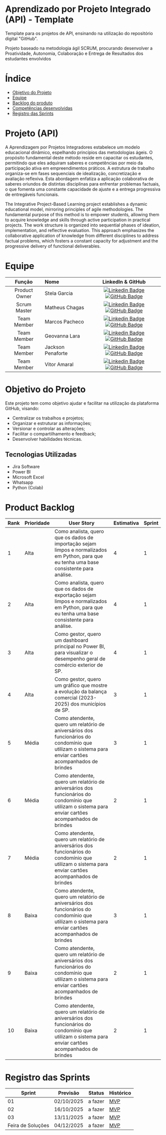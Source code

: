 # Aprendizado por Projeto Integrado (API) - Template

Template para os projetos de API, ensinando na utilização do repositório digital "GitHub". 

Projeto baseado na metodologia ágil SCRUM, procurando desenvolver a Proatividade, Autonomia, Colaboração e Entrega de Resultados dos estudantes envolvidos

# Índice
* [Objetivo do Projeto](#objetivo-do-projeto)
* [Equipe](#equipe)
* [Backlog do produto](#product-backlog)
* [Competências desenvolvidas](#competências-desenvolvidas)
* [Registro das Sprints](#registro-das-sprints)


# Projeto (API) 
  A Aprendizagem  por Projetos Integradores estabelece um modelo educacional dinâmico, espelhando princípios das metodologias ágeis. O propósito fundamental deste método reside em capacitar os estudantes, permitindo que eles adquiram saberes e competências por meio da participação ativa em empreendimentos práticos. A estrutura de trabalho organiza-se em fases sequenciais de idealização, concretização e avaliação reflexiva. Esta abordagem enfatiza a aplicação colaborativa de saberes oriundos de distintas disciplinas para enfrentar problemas factuais, o que fomenta uma constante capacidade de ajuste e a entrega progressiva de entregáveis funcionais.

  The Integrative Project-Based Learning project establishes a dynamic educational model, mirroring principles of agile methodologies. The fundamental purpose of this method is to empower students, allowing them to acquire knowledge and skills through active participation in practical projects. The work structure is organized into sequential phases of ideation, implementation, and reflective evaluation. This approach emphasizes the collaborative application of knowledge from different disciplines to address factual problems, which fosters a constant capacity for adjustment and the progressive delivery of functional deliverables.

  

# Equipe
|    Função     | Nome                                  |                                                                                                                                                      LinkedIn & GitHub                                                                                                                                                      |
| :-----------: | :------------------------------------ | :-------------------------------------------------------------------------------------------------------------------------------------------------------------------------------------------------------------------------------------------------------------------------------------------------------------------------: |
| Product Owner |   Stela Garcia        |     [![Linkedin Badge](https://img.shields.io/badge/Linkedin-blue?style=flat-square&logo=Linkedin&logoColor=white)](www.linkedin.com/in/stela-garcia-a95969264) [![GitHub Badge](https://img.shields.io/badge/GitHub-111217?style=flat-square&logo=github&logoColor=white)](https://github.com/stelaeduarda21-stack)              |
| Scrum Master  | Matheus Chagas  |      [![Linkedin Badge](https://img.shields.io/badge/Linkedin-blue?style=flat-square&logo=Linkedin&logoColor=white)](https://www.linkedin.com/in/matheus-chagas-undefined-569171387?trk=contact-info) [![GitHub Badge](https://img.shields.io/badge/GitHub-111217?style=flat-square&logo=github&logoColor=white)](https://github.com/chagas180689)     |
| Team Member   | Marcos Pacheco |[![Linkedin Badge](https://img.shields.io/badge/Linkedin-blue?style=flat-square&logo=Linkedin&logoColor=white)](https://www.linkedin.com/in/marcos-pacheco-6a0364288?utm_source=share&utm_campaign=share_via&utm_content=profile&utm_medium=android_app) [![GitHub Badge](https://img.shields.io/badge/GitHub-111217?style=flat-square&logo=github&logoColor=white)](https://github.com/Marcosdpacheco7)        |
|  Team Member  | Geovanna Lara              |         [![Linkedin Badge](https://img.shields.io/badge/Linkedin-blue?style=flat-square&logo=Linkedin&logoColor=white)](https://www.linkedin.com/in/geovannalara1?utm_source=share&utm_campaign=share_via&utm_content=profile&utm_medium=android_app) [![GitHub Badge](https://img.shields.io/badge/GitHub-111217?style=flat-square&logo=github&logoColor=white)](https://github.com/geovannalara619-cmd)        |
|  Team Member  | Jackson Penaforte                 |   [![Linkedin Badge](https://img.shields.io/badge/Linkedin-blue?style=flat-square&logo=Linkedin&logoColor=white)](https://www.linkedin.com/in/jackson-penaforte-53901089?utm_source=share&utm_campaign=share_via&utm_content=profile&utm_medium=android_app) [![GitHub Badge](https://img.shields.io/badge/GitHub-111217?style=flat-square&logo=github&logoColor=white)](https://github.com/Jacksonpenaforte)   |
|  Team Member  | Vitor Amaral      |           [![Linkedin Badge](https://img.shields.io/badge/Linkedin-blue?style=flat-square&logo=Linkedin&logoColor=white)](https://www.linkedin.com/in/vitor-amaral-szabo-b533b6339/) [![GitHub Badge](https://img.shields.io/badge/GitHub-111217?style=flat-square&logo=github&logoColor=white)](https://github.com/szaboamaral-design)    


# Objetivo do Projeto
Este projeto tem como objetivo ajudar e facilitar na utilização da plataforma GitHub, visando:
* Centralizar os trabalhos e projetos;
* Organizar e estruturar as informações;
* Versionar e controlar as alterações;
* Facilitar o compartilhamento e feedback;
* Desenvolver habilidades técnicas.


## Tecnologias Utilizadas

* Jira Software
* Power BI
* Microsoft Excel
* Whatsapp
* Python (Colab)




# Product Backlog

| Rank | Prioridade | User Story                                                                                                                                              | Estimativa | Sprint |
|------|------------|---------------------------------------------------------------------------------------------------------------------------------------------------------|------------|--------|
| 1    | Alta       |Como analista, quero que os dados de importação sejam limpos e normalizados em Python, para que eu tenha uma base consistente para análise.               | 4          | 1      |
| 2    | Alta       | Como analista, quero que os dados de exportação sejam limpos e normalizados em Python, para que eu tenha uma base consistente para análise.              | 4          | 1      |
| 3    | Alta       | Como gestor, quero um dashboard principal no Power BI, para visualizar o desempenho geral de comércio exterior de SP.                                    | 4          | 1      |
| 4  | Alta         |  Como gestor, quero um gráfico que mostre a evolução da balança comercial (2023-2025) dos municípios de SP.                                              | 3          | 1      |
| 5   | Média      | Como atendente, quero um relatório de aniversários dos funcionários do condomínio que utilizam o sistema para enviar cartões acompanhados de brindes     | 3           | 1      |
| 6   | Média     | Como atendente, quero um relatório de aniversários dos funcionários do condomínio que utilizam o sistema para enviar cartões acompanhados de brindes     | 2            | 1      |
| 7   | Média      | Como atendente, quero um relatório de aniversários dos funcionários do condomínio que utilizam o sistema para enviar cartões acompanhados de brindes     | 2           | 1      |
| 8   | Baixa      | Como atendente, quero um relatório de aniversários dos funcionários do condomínio que utilizam o sistema para enviar cartões acompanhados de brindes      | 3         | 1      |
| 9   | Baixa     | Como atendente, quero um relatório de aniversários dos funcionários do condomínio que utilizam o sistema para enviar cartões acompanhados de brindes       | 2          | 1      |
| 10   | Baixa      | Como atendente, quero um relatório de aniversários dos funcionários do condomínio que utilizam o sistema para enviar cartões acompanhados de brindes     | 2          | 1      |





  
# Registro das Sprints

| Sprint            | Previsão   | Status   | Histórico |
|-------------------|------------|----------|-----------|
| 01                | 02/10/2025 | a fazer  | [MVP](MVP/sp1.md)  |
| 02                | 16/10/2025 | a fazer  | [MVP](MVP/sp2.md)  |
| 03                | 13/11/2025 | a fazer  | [MVP](MVP/sp3.md)  |
| Feira de Soluções | 04/12/2025 | a fazer  | [MVP](#)  |


